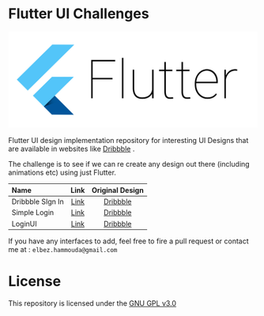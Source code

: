 # Flutter UI Challenges

![Flutter logo](img/Flutter.jpg)

Flutter UI design implementation repository for interesting UI Designs that
are available in websites like <a href="https://dribbble.com" target="_blank">Dribbble</a>
.

The challenge is to see if we can re create any design out there
(including animations etc) using just Flutter. 

| Name          | Link          | Original Design  |
|:-------------|:-------------:|:----------------:|
| Dribbble SIgn In | [Link](https://github.com/Timodz/Flutter-Ui-Challenges/tree/master/dribbble_signin) | [Dribbble](https://dribbble.com/shots/5303322-Dribbble-login-screen-redesign)            |
| Simple Login | [Link](https://github.com/Timodz/Flutter-Ui-Challenges/tree/master/Simple_Login) | [Dribbble](https://dribbble.com/shots/5086335-Login-Page)            |
| LoginUI | [Link](https://github.com/Timodz/Flutter-Ui-Challenges/tree/master/LoginUI) | [Dribbble](https://dribbble.com/shots/4136007-UI-App-Design-Login-Signup)            |


If you have any interfaces to add, feel free to fire a pull request or contact me at : `elbez.hammouda@gmail.com`

# License
This repository is licensed under the [
GNU GPL v3.0](LICENSE)
